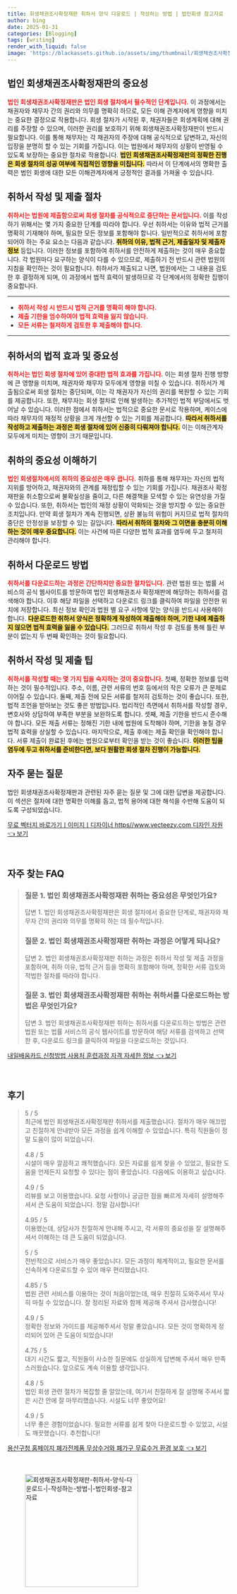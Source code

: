 ```yaml
---
title: 회생채권조사확정재판 취하서 양식 다운로드 | 작성하는 방법 | 법인회생 참고자료
author: bing
date: 2025-01-31
categories: [Blogging]
tags: [writing]
render_with_liquid: false
image: 'https://blackassets.github.io/assets/img/thumbnail/회생채권조사확정재판-취하서-양식-다운로드-|-작성하는-방법-|-법인회생-참고자료.webp'
---
```



<h2 id='법인 회생채권조사확정재판의 중요성'>법인 회생채권조사확정재판의 중요성</h2>

<p><b><span style="color: #ee2323;">법인 회생채권조사확정재판은 법인 회생 절차에서 필수적인 단계입니다.</span></b> 이 과정에서는 채권자와 채무자 간의 권리와 의무를 명확히 하므로, 모든 이해 관계자에게 영향을 미치는 중요한 결정으로 작용합니다. 회생 절차가 시작된 후, 채권자들은 회생계획에 대해 권리를 주장할 수 있으며, 이러한 권리를 보호하기 위해 회생채권조사확정재판이 반드시 필요합니다. 이를 통해 채무자는 각 채권자의 주장에 대해 공식적으로 답변하고, 자신의 입장을 분명히 할 수 있는 기회를 가집니다. 이는 법원에서 채무자의 상황이 반영될 수 있도록 보장하는 중요한 절차로 작용합니다. <b><span style="background-color: #ffe066;">법인 회생채권조사확정재판의 정확한 진행은 회생 절차의 성공 여부에 직접적인 영향을 미칩니다.</span></b> 따라서 이 단계에서의 명확한 출력은 법인 회생에 대한 모든 이해관계자에게 긍정적인 결과를 가져올 수 있습니다.</p>

<h2 id='취하서 작성 및 제출 절차'>취하서 작성 및 제출 절차</h2>

<p><b><span style="color: #ee2323;">취하서는 법원에 제출함으로써 회생 절차를 공식적으로 중단하는 문서입니다.</span></b> 이를 작성하기 위해서는 몇 가지 중요한 단계를 따라야 합니다. 우선 취하서는 이유와 법적 근거를 명확히 기재해야 하며, 필요한 모든 정보를 포함해야 합니다. 일반적으로 취하서에 포함되어야 하는 주요 요소는 다음과 같습니다. <b><span style="background-color: #ffe066;">취하의 이유, 법적 근거, 제출일자 및 제출자 정보</span></b> 등입니다. 이러한 정보를 포함하여 취하서를 안전하게 제출하는 것이 매우 중요합니다. 각 법원마다 요구하는 양식이 다를 수 있으므로, 제출하기 전 반드시 관련 법원의 지침을 확인하는 것이 필요합니다. 취하서가 제출되고 나면, 법원에서는 그 내용을 검토한 후 결정하게 되며, 이 과정에서 법적 효력이 발생하므로 각 단계에서의 정확한 집행이 중요합니다.</p>

<hr />

<ul>
    <li><b><span style="color: #ee2323;">취하서 작성 시 반드시 법적 근거를 명확히 해야 합니다.</span></b></li>
    <li><b><span style="color: #ee2323;">제출 기한을 엄수하여야 법적 효력을 잃지 않습니다.</span></b></li>
    <li><b><span style="color: #ee2323;">모든 서류는 철저하게 검토한 후 제출해야 합니다.</span></b></li>
</ul>

<hr />

<h2 id='취하서의 법적 효과 및 중요성'>취하서의 법적 효과 및 중요성</h2>

<p><b><span style="color: #ee2323;">취하서는 법인 회생 절차에 있어 중대한 법적 효과를 가집니다.</span></b> 이는 회생 절차 진행 방향에 큰 영향을 미치며, 채권자와 채무자 모두에게 영향을 미칠 수 있습니다. 취하서가 제출됨으로써 회생 절차는 중단되며, 이는 각 채권자가 자신의 권리를 복원할 수 있는 기회를 제공합니다. 또한, 채무자는 회생 절차로 인해 발생하는 추가적인 법적 부담에서도 벗어날 수 있습니다. 이러한 점에서 취하서는 법적으로 중요한 문서로 작용하며, 케이스에 따라 채무자의 재정적 상황을 크게 개선할 수 있는 기회를 제공합니다. <b><span style="background-color: #ffe066;">따라서 취하서를 작성하고 제출하는 과정은 회생 절차에 있어 신중히 다뤄져야 합니다.</span></b> 이는 이해관계자 모두에게 미치는 영향이 크기 때문입니다.</p>

<h2 id='취하의 중요성 이해하기'>취하의 중요성 이해하기</h2>

<p><b><span style="color: #ee2323;">법인 회생절차에서의 취하의 중요성은 매우 큽니다.</span></b> 취하를 통해 채무자는 자신의 법적 지위를 방어하고, 채권자와의 관계를 재정립할 수 있는 기회를 가집니다. 채권조사 확정재판을 취소함으로써 불확실성을 줄이고, 다른 해결책을 모색할 수 있는 유연성을 가질 수 있습니다. 또한, 취하서는 법인의 재정 상황이 악화되는 것을 방지할 수 있는 중요한 조치입니다. 만약 회생 절차가 계속 진행되면, 상환 불능의 위험이 커지므로 법적 절차의 중단은 안정성을 보장할 수 있는 길입니다. <b><span style="background-color: #ffe066;">따라서 취하의 절차와 그 이면을 충분히 이해하는 것이 매우 중요합니다.</span></b> 이는 사건에 따른 다양한 법적 효과를 염두에 두고 철저히 관리해야 합니다.</p>

<h2 id='취하서 다운로드 방법'>취하서 다운로드 방법</h2>

<p><b><span style="color: #ee2323;">취하서를 다운로드하는 과정은 간단하지만 중요한 절차입니다.</span></b> 관련 법원 또는 법률 서비스의 공식 웹사이트를 방문하여 법인 회생채권조사 확정재판에 해당하는 취하서를 검색해야 합니다. 이후 해당 파일을 선택하고 다운로드 링크를 클릭하여 파일을 안전한 위치에 저장합니다. 최신 정보 확인과 법원 별 요구 사항에 맞는 양식을 반드시 사용해야 합니다. <b><span style="background-color: #ffe066;">다운로드한 취하서 양식은 정확하게 작성하여 제출해야 하며, 기한 내에 제출하지 않으면 법적 효력을 잃을 수 있습니다.</span></b> 그러므로 취하서 작성 후 검토를 통해 틀린 부분이 없는지 두 번째 확인하는 것이 필요합니다.</p>

<h2 id='취하서 작성 및 제출 팁'>취하서 작성 및 제출 팁</h2>

<p><b><span style="color: #ee2323;">취하서를 작성할 때는 몇 가지 팁을 숙지하는 것이 중요합니다.</span></b> 첫째, 정확한 정보를 입력하는 것이 필수적입니다. 주소, 이름, 관련 서류의 번호 등에서의 작은 오류가 큰 문제로 이어질 수 있습니다. 둘째, 제출 전에 모든 서류를 철저히 검토하는 것이 좋습니다. 또한, 법적 조언을 받아보는 것도 좋은 방법입니다. 법리적인 측면에서 취하서를 작성할 경우, 변호사와 상담하여 부족한 부분을 보완하도록 합니다. 셋째, 제출 기한을 반드시 준수해야 합니다. 모든 제출 서류는 정해진 기한 내에 법원에 도착해야 하며, 기한을 놓칠 경우 법적 효력을 상실할 수 있습니다. 마지막으로, 제출 후에는 제출 확인을 확인해야 합니다. 서류 제출이 완료된 후에는 법원으로부터 확인을 받는 것이 좋습니다. <b><span style="background-color: #ffe066;">이러한 팁을 염두에 두고 취하서를 준비한다면, 보다 원활한 회생 절차 진행이 가능합니다.</span></b></p>

<h2 id='자주 묻는 질문'>자주 묻는 질문</h2>

<p>법인 회생채권조사확정재판과 관련된 자주 묻는 질문 및 그에 대한 답변을 제공합니다. 이 섹션은 절차에 대한 명확한 이해를 돕고, 법적 용어에 대한 해석을 수반해 도움이 되도록 구성되었습니다.</p>


<p><a class="click-button" title="무료 벡터지 바로가기ㅣ이미지ㅣ디자이너 https//www.vecteezy.com 디자인 자원" href="https://blackassets.github.io/posts/%EB%AC%B4%EB%A3%8C-%EB%B2%A1%ED%84%B0%EC%A7%80-%EB%B0%94%EB%A1%9C%EA%B0%80%EA%B8%B0%E3%85%A3%EC%9D%B4%EB%AF%B8%EC%A7%80%E3%85%A3%EB%94%94%EC%9E%90%EC%9D%B4%EB%84%88-httpswww.vecteezy.com-%EB%94%94%EC%9E%90%EC%9D%B8-%EC%9E%90%EC%9B%90/" rel="dofollow">무료 벡터지 바로가기ㅣ이미지ㅣ디자이너 https//www.vecteezy.com 디자인 자원 👈 보기</a></p><br>
<h2 id='자주_찾는_FAQ'>자주 찾는 FAQ</h2>
<div itemscope="" itemtype="https://schema.org/FAQPage"> 
<blockquote> 
<div itemscope="" itemprop="mainEntity" itemtype="https://schema.org/Question"> 
<h3 itemprop="name">질문 1. 법인 회생채권조사확정재판 취하는 중요성은 무엇인가요?</h3> 
<div itemscope="" itemprop="acceptedAnswer" itemtype="https://schema.org/Answer"> 
<span itemprop="text"> 
<p>답변 1. 법인 회생채권조사확정재판은 회생 절차에서 중요한 단계로, 채권자와 채무자 간의 권리와 의무를 명확히 하는 데 필수적입니다.</p> 
</span> 
</div> 
</div> 
<div itemscope="" itemprop="mainEntity" itemtype="https://schema.org/Question"> 
<h3 itemprop="name">질문 2. 법인 회생채권조사확정재판 취하는 과정은 어떻게 되나요?</h3> 
<div itemscope="" itemprop="acceptedAnswer" itemtype="https://schema.org/Answer"> 
<span itemprop="text"> 
<p>답변 2. 법인 회생채권조사확정재판 취하는 과정은 취하서 작성 및 제출 과정을 포함하며, 취하 이유, 법적 근거 등을 명확히 포함해야 하며, 정확한 서류 검토와 적법한 절차를 따라야 합니다.</p> 
</span> 
</div> 
</div> 
<div itemscope="" itemprop="mainEntity" itemtype="https://schema.org/Question"> 
<h3 itemprop="name">질문 3. 법인 회생채권조사확정재판 취하는 취하서를 다운로드하는 방법은 무엇인가요?</h3> 
<div itemscope="" itemprop="acceptedAnswer" itemtype="https://schema.org/Answer"> 
<span itemprop="text"> 
<p>답변 3. 법인 회생채권조사확정재판 취하는 취하서를 다운로드하는 방법은 관련 법원 또는 법률 서비스의 공식 웹사이트를 방문하여 해당 서류를 검색하고 선택한 후, 다운로드 링크를 클릭하여 파일을 다운로드하는 것입니다.</p> 
</span> 
</div> 
</div> 
</blockquote> 
</div>
<p><a class="click-button" title="내일배움카드 신청방법 사용처 훈련과정 자격 자세한 정보" href="https://blackassets.github.io/posts/%EB%82%B4%EC%9D%BC%EB%B0%B0%EC%9B%80%EC%B9%B4%EB%93%9C-%EC%8B%A0%EC%B2%AD%EB%B0%A9%EB%B2%95-%EC%82%AC%EC%9A%A9%EC%B2%98-%ED%9B%88%EB%A0%A8%EA%B3%BC%EC%A0%95-%EC%9E%90%EA%B2%A9-%EC%9E%90%EC%84%B8%ED%95%9C-%EC%A0%95%EB%B3%B4/" rel="dofollow">내일배움카드 신청방법 사용처 훈련과정 자격 자세한 정보 👈 보기</a></p><br>
<h2 id='후기'>후기</h2>
<div itemscope itemtype="https://schema.org/Product">
  <blockquote>
  <div itemprop="review" itemscope itemtype="https://schema.org/Review">
      <div itemprop="reviewRating" itemscope itemtype="https://schema.org/Rating"> <span itemprop="ratingValue">5</span> / <span itemprop="bestRating">5</span> </div>
      <span itemprop="reviewBody">최근에 법인 회생채권조사확정재판 취하서를 제출했습니다. 절차가 매우 매끄럽고 친절하게 안내받아 모든 과정을 쉽게 이해할 수 있었습니다. 특히 직원들이 정말 도움이 많이 되었습니다.</span>
  </div>
  <br>
  <div itemprop="review" itemscope itemtype="https://schema.org/Review">
      <div itemprop="reviewRating" itemscope itemtype="https://schema.org/Rating"> <span itemprop="ratingValue">4.8</span> / <span itemprop="bestRating">5</span> </div>
      <span itemprop="reviewBody">시설이 매우 깔끔하고 쾌적했습니다. 모든 자료를 쉽게 찾을 수 있었고, 필요한 도움을 언제든지 요청할 수 있다는 점이 좋았습니다. 다음에도 이용하고 싶습니다.</span>
  </div>
  <br>
  <div itemprop="review" itemscope itemtype="https://schema.org/Review">
      <div itemprop="reviewRating" itemscope itemtype="https://schema.org/Rating"> <span itemprop="ratingValue">4.9</span> / <span itemprop="bestRating">5</span> </div>
      <span itemprop="reviewBody">리뷰를 보고 이용했습니다. 요청 사항이나 궁금한 점을 빠르게 자세히 설명해주셔서 큰 도움이 되었습니다. 정말 감사합니다!</span>
  </div>
  <br>
  <div itemprop="review" itemscope itemtype="https://schema.org/Review">
      <div itemprop="reviewRating" itemscope itemtype="https://schema.org/Rating"> <span itemprop="ratingValue">4.95</span> / <span itemprop="bestRating">5</span> </div>
      <span itemprop="reviewBody">이용했는데, 상담사가 친절하게 안내해 주시고, 각 서류의 중요성을 잘 설명해주셔서 이해하는 데 큰 도움이 되었습니다.</span>
  </div>
  <br>
  <div itemprop="review" itemscope itemtype="https://schema.org/Review">
      <div itemprop="reviewRating" itemscope itemtype="https://schema.org/Rating"> <span itemprop="ratingValue">5</span> / <span itemprop="bestRating">5</span> </div>
      <span itemprop="reviewBody">전반적으로 서비스가 매우 좋았습니다. 모든 과정이 체계적이고, 필요한 문서를 신속하게 다운로드할 수 있어 매우 편리했습니다.</span>
  </div>
  <br>
  <div itemprop="review" itemscope itemtype="https://schema.org/Review">
      <div itemprop="reviewRating" itemscope itemtype="https://schema.org/Rating"> <span itemprop="ratingValue">4.85</span> / <span itemprop="bestRating">5</span> </div>
      <span itemprop="reviewBody">법원 관련 서비스를 이용하는 것이 처음이었는데, 매우 친절히 도와주셔서 무사히 마칠 수 있었습니다. 잘 정리된 자료와 함께 제공해 주셔서 감사했습니다!</span>
  </div>
  <br>
  <div itemprop="review" itemscope itemtype="https://schema.org/Review">
      <div itemprop="reviewRating" itemscope itemtype="https://schema.org/Rating"> <span itemprop="ratingValue">4.9</span> / <span itemprop="bestRating">5</span> </div>
      <span itemprop="reviewBody">정확한 정보와 가이드를 제공해주셔서 정말 좋았습니다. 모든 것이 명확하게 정리되어 있어 큰 도움이 되었습니다!</span>
  </div>
  <br>
  <div itemprop="review" itemscope itemtype="https://schema.org/Review">
      <div itemprop="reviewRating" itemscope itemtype="https://schema.org/Rating"> <span itemprop="ratingValue">4.75</span> / <span itemprop="bestRating">5</span> </div>
      <span itemprop="reviewBody">대기 시간도 짧고, 직원들이 사소한 질문에도 성실하게 답변해 주셔서 매우 만족스러웠습니다. 앞으로도 계속 이용할 생각입니다.</span>
  </div>
  <br>
  <div itemprop="review" itemscope itemtype="https://schema.org/Review">
      <div itemprop="reviewRating" itemscope itemtype="https://schema.org/Rating"> <span itemprop="ratingValue">4.8</span> / <span itemprop="bestRating">5</span> </div>
      <span itemprop="reviewBody">법인 회생 관련 절차가 복잡할 줄 알았는데, 여기서 친절하게 잘 설명해 주셔서 짧은 시간 안에 잘 마무리했습니다. 시설도 너무 좋았어요!</span>
  </div>
  <br>
  <div itemprop="review" itemscope itemtype="https://schema.org/Review">
      <div itemprop="reviewRating" itemscope itemtype="https://schema.org/Rating"> <span itemprop="ratingValue">4.9</span> / <span itemprop="bestRating">5</span> </div>
      <span itemprop="reviewBody">너무 좋은 경험이었습니다. 필요한 서류를 쉽게 찾아 다운로드할 수 있었고, 시설도 깨끗했습니다. 추천합니다!</span>
  </div>
  </blockquote>
</div>
<p><a class="click-button" title="용산구청 홈페이지 폐가전제품 무상수거와 폐가구 무료수거 환경 보호" href="https://blackassets.github.io/posts/%EC%9A%A9%EC%82%B0%EA%B5%AC%EC%B2%AD-%ED%99%88%ED%8E%98%EC%9D%B4%EC%A7%80-%ED%8F%90%EA%B0%80%EC%A0%84%EC%A0%9C%ED%92%88-%EB%AC%B4%EC%83%81%EC%88%98%EA%B1%B0%EC%99%80-%ED%8F%90%EA%B0%80%EA%B5%AC-%EB%AC%B4%EB%A3%8C%EC%88%98%EA%B1%B0-%ED%99%98%EA%B2%BD-%EB%B3%B4%ED%98%B8/" rel="dofollow">용산구청 홈페이지 폐가전제품 무상수거와 폐가구 무료수거 환경 보호 👈 보기</a></p><br>
<figure class="image"><img src="https://blackassets.github.io/assets/img/thumbnail/회생채권조사확정재판-취하서-양식-다운로드-|-작성하는-방법-|-법인회생-참고자료.webp" alt="회생채권조사확정재판-취하서-양식-다운로드-|-작성하는-방법-|-법인회생-참고자료" width="256" height="256"></figure>